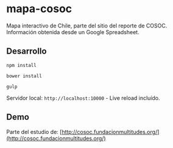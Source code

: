 # mapa-cosoc
Mapa interactivo de Chile, parte del sitio del reporte de COSOC.
Información obtenida desde un Google Spreadsheet.

## Desarrollo

`npm install`

`bower install`

`gulp`

Servidor local: `http://localhost:10000` - Live reload incluído. 

## Demo
Parte del estudio de: [http://cosoc.fundacionmultitudes.org/](http://cosoc.fundacionmultitudes.org/)
